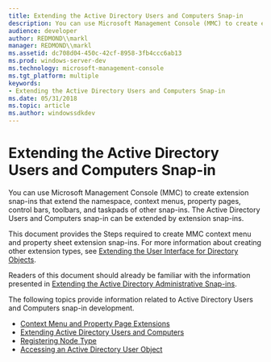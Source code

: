 ```yaml
---
title: Extending the Active Directory Users and Computers Snap-in
description: You can use Microsoft Management Console (MMC) to create extension snap-ins that extend the namespace, context menus, property pages, control bars, toolbars, and taskpads of other snap-ins.
audience: developer
author: REDMOND\\markl
manager: REDMOND\\markl
ms.assetid: dc708d04-450c-42cf-8958-3fb4ccc6ab13
ms.prod: windows-server-dev
ms.technology: microsoft-management-console
ms.tgt_platform: multiple
keywords:
- Extending the Active Directory Users and Computers Snap-in
ms.date: 05/31/2018
ms.topic: article
ms.author: windowssdkdev
---
```


# Extending the Active Directory Users and Computers Snap-in

You can use Microsoft Management Console (MMC) to create extension snap-ins that extend the namespace, context menus, property pages, control bars, toolbars, and taskpads of other snap-ins. The Active Directory Users and Computers snap-in can be extended by extension snap-ins.

This document provides the Steps required to create MMC context menu and property sheet extension snap-ins. For more information about creating other extension types, see [Extending the User Interface for Directory Objects](https://msdn.microsoft.com/library/ms676902).

Readers of this document should already be familiar with the information presented in [Extending the Active Directory Administrative Snap-ins](extending-the-active-directory-administrative-snap-ins.md).

The following topics provide information related to Active Directory Users and Computers snap-in development.

-   [Context Menu and Property Page Extensions](context-menu-and-property-page-extensions.md)
-   [Extending Active Directory Users and Computers](extending-active-directory-users-and-computers.md)
-   [Registering Node Type](registering-node-type.md)
-   [Accessing an Active Directory User Object](accessing-an-active-directory-user-object.md)

 

 




